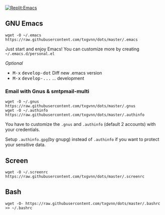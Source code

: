 [![Replit:Emacs](https://img.shields.io/badge/Replit-emacs-%239340c1.svg)](https://replit.com/@TxGVNN/dots)
## GNU Emacs

```
wget -O ~/.emacs https://raw.githubusercontent.com/txgvnn/dots/master/.emacs
```

Just start and enjoy Emacs! You can customize more by creating `~/.emacs.d/personal.el`

*Optional*
 * <kbd>M-x</kbd> <kbd>develop-dot</kbd> Diff new .emacs version
 * <kbd>M-x</kbd> <kbd>develop-...</kbd> ... development

### Email with Gnus & smtpmail-multi

```
wget -O ~/.gnus https://raw.githubusercontent.com/txgvnn/dots/master/.gnus
wget -O ~/.authinfo https://raw.githubusercontent.com/txgvnn/dots/master/.authinfo
```
You have to customize the `.gnus` and `.authinfo` (default 2 accounts) with your credentials.

Setup `.authinfo.gpg`(by gnupg) instead of `.authinfo` if you want to protect your sensitive data.

## Screen

```
wget -O ~/.screenrc https://raw.githubusercontent.com/txgvnn/dots/master/.screenrc
```

## Bash

```
wget -O- https://raw.githubusercontent.com/txgvnn/dots/master/.bashrc >> ~/.bashrc
```
